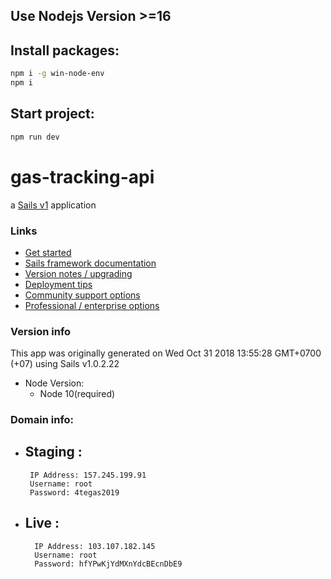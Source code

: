 ## Use Nodejs Version >=16

## Install packages:

```bash
npm i -g win-node-env
npm i
```

## Start project:

```bash
npm run dev
```

# gas-tracking-api

a [Sails v1](https://sailsjs.com) application


### Links

+ [Get started](https://sailsjs.com/get-started)
+ [Sails framework documentation](https://sailsjs.com/documentation)
+ [Version notes / upgrading](https://sailsjs.com/documentation/upgrading)
+ [Deployment tips](https://sailsjs.com/documentation/concepts/deployment)
+ [Community support options](https://sailsjs.com/support)
+ [Professional / enterprise options](https://sailsjs.com/enterprise)


### Version info

This app was originally generated on Wed Oct 31 2018 13:55:28 GMT+0700 (+07) using Sails v1.0.2.22

+ Node Version: 
    - Node 10(required)

<!-- Internally, Sails used [`sails-generate@1.15.28`](https://github.com/balderdashy/sails-generate/tree/v1.15.28/lib/core-generators/new). -->



<!--
Note:  Generators are usually run using the globally-installed `sails` CLI (command-line interface).  This CLI version is _environment-specific_ rather than app-specific, thus over time, as a project's dependencies are upgraded or the project is worked on by different developers on different computers using different versions of Node.js, the Sails dependency in its package.json file may differ from the globally-installed Sails CLI release it was originally generated with.  (Be sure to always check out the relevant [upgrading guides](https://sailsjs.com/upgrading) before upgrading the version of Sails used by your app.  If you're stuck, [get help here](https://sailsjs.com/support).)
-->

### Domain info:

 + Staging :
    -- 
        IP Address: 157.245.199.91
        Username: root
        Password: 4tegas2019

+ Live :
    -- 
        IP Address: 103.107.182.145
        Username: root
        Password: hfYPwKjYdMXnYdcBEcnDbE9

